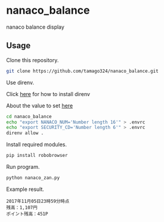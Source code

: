 # nanaco_balance

nanaco balance display

## Usage

Clone this repository.

```sh
git clone https://github.com/tamago324/nanaco_balance.git
```

Use direnv.

Click [here](http://tmg0525.hatenadiary.jp/entry/2017/11/07/020609) for how to install direnv

About the value to set [here](https://www.nanaco-net.jp/pc/emServlet)

```sh
cd nanaco_balance
echo "export NANACO_NUM='Number length 16'" > .envrc
echo "export SECURITY_CD='Number length 6'" > .envrc
direnv allow .
```

Install required modules.

```sh
pip install robobrowser
```

Run program.

```sh
python nanaco_zan.py
```

Example result.

```
2017年11月05日23時59分時点
残高：1,107円
ポイント残高：451P
```
